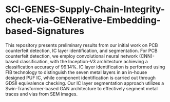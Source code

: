 # SCI-GENES-Supply-Chain-Integrity-check-via-GENerative-Embedding-based-Signatures
This repository presents preliminary results from our initial work on PCB counterfeit detection, IC layer identification, and segmentation.
For PCB counterfeit detection, we employ convolutional neural network (CNN)-based classification, with the Inception-V3 architecture achieving a classification accuracy of 99.14%.
IC layer identification is performed using FIB technology to distinguish the seven metal layers in an in-house designed PUF IC, while component identification is carried out through GDSII equivalence checking.
Our IC layer segmentation approach utilizes a Swin-Transformer-based GAN architecture to effectively segment metal traces and vias from SEM images.
